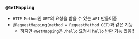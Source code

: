 ### `@GetMapping`

- `HTTP Method`인 `GET`의 요청을 받을 수 있는 `API` 만들어줌
- `@RequestMapping(method = RequestMethod GET)`과 같은 기능
    + 하지만 `@GetMapping`은 `/hello` 요청시 `hello` 반환 기능 있음!!
